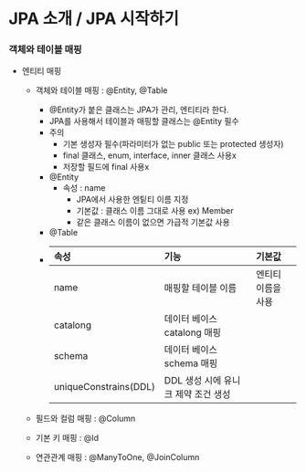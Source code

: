 JPA 소개 / JPA 시작하기
=================

### 객체와 테이블 매핑

- 엔티티 매핑
    - 객체와 테이블 매핑 : @Entity, @Table 
        - @Entity가 붙은 클래스는 JPA가 관리, 엔티티라 한다.
        - JPA를 사용해서 테이블과 매핑할 클래스는 @Entity 필수
        - 주의 
            - 기본 생성자 필수(파라미터가 없는 public 또는 protected 생성자)
            - final 클래스, enum, interface, inner 클래스 사용x
            - 저장할 필드에 final 사용x
        - @Entity 
            - 속성 : name
                - JPA에서 사용한 엔팉티 이름 지정 
                - 기본값 : 클래스 이름 그대로 사용 ex) Member 
                - 같은 클래스 이름이 없으면 가급적 기본값 사용
         - @Table
         - | 속성 | 기능 | 기본값 |
           |:------|:-----------------|:----------|
           | name | 매핑할 테이블 이름 | 엔티티 이름을 사용 |
           | catalong |데이터 베이스 catalong 매핑 | |
           | schema | 데이터 베이스 schema 매핑 | |
           | uniqueConstrains(DDL) | DDL 생성 시에 유니크 제약 조건 생성 | |
              
    - 필드와 컬럼 매핑 : @Column
    - 기본 키 매핑 : @Id
    - 연관관계 매핑 : @ManyToOne, @JoinColumn
    